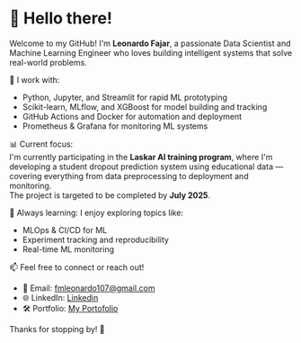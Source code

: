 # 👋 Hello there!

Welcome to my GitHub! I'm **Leonardo Fajar**, a passionate Data Scientist and Machine Learning Engineer who loves building intelligent systems that solve real-world problems.

🚀 I work with:
- Python, Jupyter, and Streamlit for rapid ML prototyping
- Scikit-learn, MLflow, and XGBoost for model building and tracking
- GitHub Actions and Docker for automation and deployment
- Prometheus & Grafana for monitoring ML systems

📊 Current focus:  
I'm currently participating in the **Laskar AI training program**, where I'm developing a student dropout prediction system using educational data — covering everything from data preprocessing to deployment and monitoring.  
The project is targeted to be completed by **July 2025**.


🧠 Always learning:
I enjoy exploring topics like:
- MLOps & CI/CD for ML
- Experiment tracking and reproducibility
- Real-time ML monitoring

📫 Feel free to connect or reach out!
- 📧 Email: fmleonardo107@gmail.com
- 🌐 LinkedIn: [Linkedin](https://www.linkedin.com/in/leonardo-fajar-mardika/)
- 🛠️ Portfolio: [My Portofolio](https://leonardofm73.github.io/)

Thanks for stopping by! 🙌
